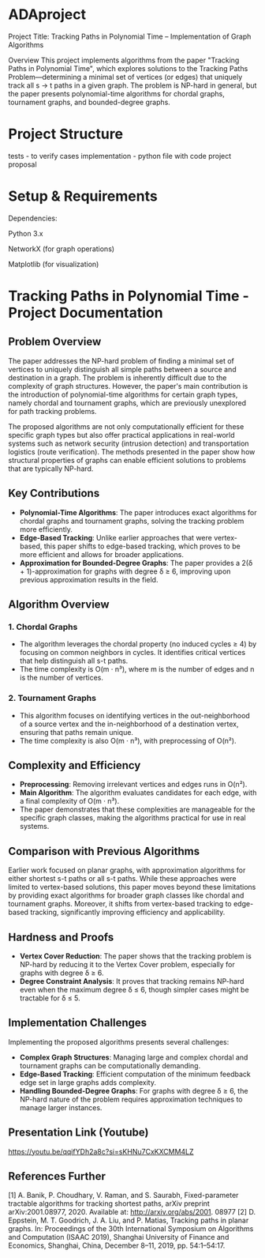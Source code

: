 # ADAproject
Project Title:
Tracking Paths in Polynomial Time – Implementation of Graph Algorithms

Overview
This project implements algorithms from the paper "Tracking Paths in Polynomial Time", which explores solutions to the Tracking Paths Problem—determining a minimal set of vertices (or edges) that uniquely track all s → t paths in a given graph. The problem is NP-hard in general, but the paper presents polynomial-time algorithms for chordal graphs, tournament graphs, and bounded-degree graphs.

# Project Structure
tests - to verify cases
implementation - python file with code
project proposal

# Setup & Requirements
Dependencies:

Python 3.x

NetworkX (for graph operations)

Matplotlib (for visualization)

# Tracking Paths in Polynomial Time - Project Documentation

## Problem Overview

The paper addresses the NP-hard problem of finding a minimal set of vertices to uniquely distinguish all simple paths between a source and destination in a graph. The problem is inherently difficult due to the complexity of graph structures. However, the paper's main contribution is the introduction of polynomial-time algorithms for certain graph types, namely chordal and tournament graphs, which are previously unexplored for path tracking problems.

The proposed algorithms are not only computationally efficient for these specific graph types but also offer practical applications in real-world systems such as network security (intrusion detection) and transportation logistics (route verification). The methods presented in the paper show how structural properties of graphs can enable efficient solutions to problems that are typically NP-hard.

## Key Contributions

- **Polynomial-Time Algorithms**: The paper introduces exact algorithms for chordal graphs and tournament graphs, solving the tracking problem more efficiently.
- **Edge-Based Tracking**: Unlike earlier approaches that were vertex-based, this paper shifts to edge-based tracking, which proves to be more efficient and allows for broader applications.
- **Approximation for Bounded-Degree Graphs**: The paper provides a 2(δ + 1)-approximation for graphs with degree δ ≥ 6, improving upon previous approximation results in the field.

## Algorithm Overview

### 1. **Chordal Graphs**
   - The algorithm leverages the chordal property (no induced cycles ≥ 4) by focusing on common neighbors in cycles. It identifies critical vertices that help distinguish all s-t paths.
   - The time complexity is O(m · n³), where m is the number of edges and n is the number of vertices.

### 2. **Tournament Graphs**
   - This algorithm focuses on identifying vertices in the out-neighborhood of a source vertex and the in-neighborhood of a destination vertex, ensuring that paths remain unique.
   - The time complexity is also O(m · n³), with preprocessing of O(n²).

## Complexity and Efficiency

- **Preprocessing**: Removing irrelevant vertices and edges runs in O(n²).
- **Main Algorithm**: The algorithm evaluates candidates for each edge, with a final complexity of O(m · n³).
- The paper demonstrates that these complexities are manageable for the specific graph classes, making the algorithms practical for use in real systems.

## Comparison with Previous Algorithms

Earlier work focused on planar graphs, with approximation algorithms for either shortest s-t paths or all s-t paths. While these approaches were limited to vertex-based solutions, this paper moves beyond these limitations by providing exact algorithms for broader graph classes like chordal and tournament graphs. Moreover, it shifts from vertex-based tracking to edge-based tracking, significantly improving efficiency and applicability.

## Hardness and Proofs

- **Vertex Cover Reduction**: The paper shows that the tracking problem is NP-hard by reducing it to the Vertex Cover problem, especially for graphs with degree δ ≥ 6.
- **Degree Constraint Analysis**: It proves that tracking remains NP-hard even when the maximum degree δ ≤ 6, though simpler cases might be tractable for δ ≤ 5.

## Implementation Challenges

Implementing the proposed algorithms presents several challenges:
- **Complex Graph Structures**: Managing large and complex chordal and tournament graphs can be computationally demanding.
- **Edge-Based Tracking**: Efficient computation of the minimum feedback edge set in large graphs adds complexity.
- **Handling Bounded-Degree Graphs**: For graphs with degree δ ≥ 6, the NP-hard nature of the problem requires approximation techniques to manage larger instances.

## Presentation Link (Youtube)

https://youtu.be/qqifYDh2a8c?si=sKHNu7CxKXCMM4LZ

## References Further 

[1] A. Banik, P. Choudhary, V. Raman, and S. Saurabh, Fixed-parameter tractable algorithms for tracking
shortest paths, arXiv preprint arXiv:2001.08977, 2020. Available at: http://arxiv.org/abs/2001.
08977
[2] D. Eppstein, M. T. Goodrich, J. A. Liu, and P. Matias, Tracking paths in planar graphs. In: Proceedings of the 30th International Symposium on Algorithms and Computation (ISAAC 2019), Shanghai
University of Finance and Economics, Shanghai, China, December 8–11, 2019, pp. 54:1–54:17.

